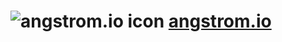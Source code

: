 # ![angstrom.io icon](https://angstrom.io/images/angstromio24.png "angstrom.io") [angstrom.io](https://angstrom.io)

